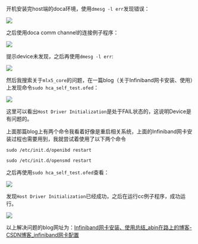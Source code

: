 开机安装完host端的doca环境，使用`dmesg -l err`发现错误：

![](C:\Users\86139\AppData\Roaming\marktext\images\2022-12-11-22-25-21-210025d748aeb35fcd753f9b9686e74.png)

之后使用doca comm channel的连接例子程序：

![](C:\Users\86139\AppData\Roaming\marktext\images\2022-12-11-22-30-25-97dd0d206fc0dc23ccfe8a0f89ff131.png)

提示device未发现，之后再使用`dmesg -l err`:

![](C:\Users\86139\AppData\Roaming\marktext\images\2022-12-11-22-31-19-fa5cb33c06fc40c38abd31fb7fc7bdc.png)

然后我搜索关于`mlx5_core`的问题，在一篇blog（关于Infiniband网卡安装、使用）上发现命令`sudo hca_self_test.ofed`：

![](C:\Users\86139\AppData\Roaming\marktext\images\2022-12-11-22-52-17-image.png)

这里可以看出`Host Driver Initialization`是处于FAIL状态的，这说明Device是有问题的。

上面那篇blog上有两个命令我看着好像是重启相关系统，上面的Infiniband网卡安装过程也需要用到，我就尝试着使用了以下两个命令

`sudo /etc/init.d/openibd restart`

`sudo /etc/init.d/opensmd restart`

之后再使用`sudo hca_self_test.ofed`查看：

![](C:\Users\86139\AppData\Roaming\marktext\images\2022-12-11-22-59-56-image.png)

发现`Host Driver Initialization`已经成功，之后在运行cc例子程序，成功运行。

![](C:\Users\86139\AppData\Roaming\marktext\images\2022-12-11-23-00-58-image.png)

以上解决问题的blog网址为：[Infiniband网卡安装、使用总结_abin在路上的博客-CSDN博客_infiniband网卡配置](https://blog.csdn.net/t1506376703/article/details/106911631/)
